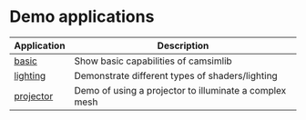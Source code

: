 # Demo applications

|Application                                           |Description                                               |
|------------------------------------------------------|----------------------------------------------------------|
|[basic](basic)                                        |Show basic capabilities of camsimlib                      |
|[lighting](lighting)                                  |Demonstrate different types of shaders/lighting           |
|[projector](projector)                                |Demo of using a projector to illuminate a complex mesh    |
